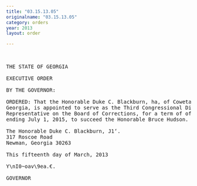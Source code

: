 ```yaml
---
title: "03.15.13.05"
originalname: "03.15.13.05"
category: orders
year: 2013
layout: order

---
```

<pre>
 

THE STATE OF GEORGIA

EXECUTIVE ORDER

BY THE GOVERNOR:

ORDERED: That the Honorable Duke C. Blackburn, ha, of Coweta County,
Georgia, is appointed to serve as the Third Congressional District
Representative on the Board of Corrections, for a term of office
ending July 1, 2015, to succeed the Honorable Bruce Hudson.

The Honorable Duke C. Blackburn, J1‘.
317 Roscoe Road
Newman, Georgia 30263

This fifteenth day of March, 2013

Y\nI0~oav\9ea.€.

GOVERNOR

</pre>
